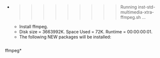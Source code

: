 * >>>>>>>>> Running inst-std-multimedia-xtra-ffmpeg.sh ...
  * Install ffmpeg.
  * Disk size = 3663992K. Space Used = 72K. Runtime = 00:00:00:01.
  * The following NEW packages will be installed:
  ```bash
ffmpeg*
  ```
